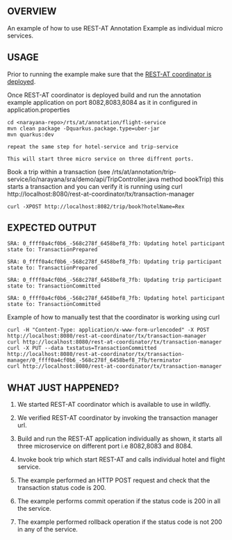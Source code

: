 OVERVIEW
--------
An example of how to use REST-AT Annotation Example as individual micro services.

USAGE
--------------------

Prior to running the example make sure that the [REST-AT coordinator is deployed](../README.md#usage).

Once REST-AT coordinator is deployed build and run the annotation example application on port 8082,8083,8084 as it in configured in application.properties
    
    cd <narayana-repo>/rts/at/annotation/flight-service
    mvn clean package -Dquarkus.package.type=uber-jar
    mvn quarkus:dev

    repeat the same step for hotel-service and trip-service
     
    This will start three micro service on three diffrent ports.

Book a trip within a transaction (see <narayana-repo>/rts/at/annotation/trip-service/io/narayana/sra/demo/api/TripController.java method bookTrip)
this starts a transaction and you can verify it is running using
curl http://localhost:8080/rest-at-coordinator/tx/transaction-manager

    curl -XPOST http://localhost:8082/trip/book?hotelName=Rex

EXPECTED OUTPUT
---------------
    SRA: 0_ffff0a4cf0b6_-568c278f_6458bef8_7fb: Updating hotel participant state to: TransactionPrepared

    SRA: 0_ffff0a4cf0b6_-568c278f_6458bef8_7fb: Updating trip participant state to: TransactionPrepared

    SRA: 0_ffff0a4cf0b6_-568c278f_6458bef8_7fb: Updating trip participant state to: TransactionCommitted

    SRA: 0_ffff0a4cf0b6_-568c278f_6458bef8_7fb: Updating hotel participant state to: TransactionCommitted


Example of how to manually test that the coordinator is working using curl


    curl -H "Content-Type: application/x-www-form-urlencoded" -X POST http://localhost:8080/rest-at-coordinator/tx/transaction-manager
    curl http://localhost:8080/rest-at-coordinator/tx/transaction-manager
    curl -X PUT --data txstatus=TransactionCommitted http://localhost:8080/rest-at-coordinator/tx/transaction-manager/0_ffff0a4cf0b6_-568c278f_6458bef8_7fb/terminator
    curl http://localhost:8080/rest-at-coordinator/tx/transaction-manager

WHAT JUST HAPPENED?
-------------------

1. We started REST-AT coordinator which is available to use in wildfly.

2. We verified REST-AT coordinator by invoking the transaction manager url.

3. Build and run the REST-AT application individually as shown, it starts all three microservice on different port i.e 8082,8083 and 8084.

4. Invoke book trip which start REST-AT and calls individual hotel and flight service.

5. The example performed an HTTP POST request and check that the transaction status code is 200.

6. The example performs commit operation if the status code is 200 in all the service.

7. The example performed rollback operation if the status code is not 200 in any of the service.

